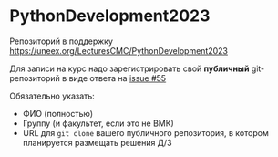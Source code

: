 # PythonDevelopment2023
Репозиторий в поддержку https://uneex.org/LecturesCMC/PythonDevelopment2023

Для записи на курс надо зарегистрировать свой **публичный** git-репозиторий в виде ответа на [issue #55](https://github.com/FrBrGeorge/PythonDevelopment2023/issues/55)

Обязательно указать:

* ФИО (полностью)
* Группу (и факультет, если это не ВМК)
* URL для `git clone` вашего публичного репозитория, в котором планируется размещать решения Д/З
